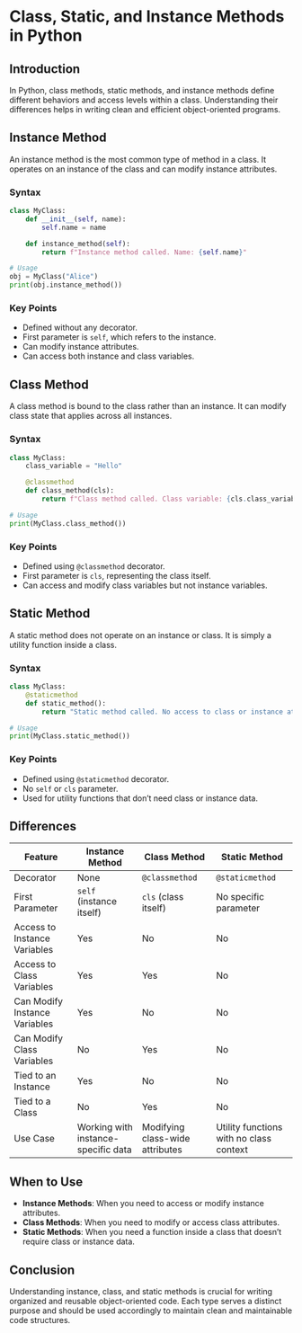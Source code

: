 # Class, Static, and Instance Methods in Python

## Introduction

In Python, class methods, static methods, and instance methods define different behaviors and access levels within a class. Understanding their differences helps in writing clean and efficient object-oriented programs.

## Instance Method

An instance method is the most common type of method in a class. It operates on an instance of the class and can modify instance attributes.

### Syntax

```python
class MyClass:
    def __init__(self, name):
        self.name = name

    def instance_method(self):
        return f"Instance method called. Name: {self.name}"

# Usage
obj = MyClass("Alice")
print(obj.instance_method())
```

### Key Points

- Defined without any decorator.
- First parameter is `self`, which refers to the instance.
- Can modify instance attributes.
- Can access both instance and class variables.

## Class Method

A class method is bound to the class rather than an instance. It can modify class state that applies across all instances.

### Syntax

```python
class MyClass:
    class_variable = "Hello"

    @classmethod
    def class_method(cls):
        return f"Class method called. Class variable: {cls.class_variable}"

# Usage
print(MyClass.class_method())
```

### Key Points

- Defined using `@classmethod` decorator.
- First parameter is `cls`, representing the class itself.
- Can access and modify class variables but not instance variables.

## Static Method

A static method does not operate on an instance or class. It is simply a utility function inside a class.

### Syntax

```python
class MyClass:
    @staticmethod
    def static_method():
        return "Static method called. No access to class or instance attributes."

# Usage
print(MyClass.static_method())
```

### Key Points

- Defined using `@staticmethod` decorator.
- No `self` or `cls` parameter.
- Used for utility functions that don’t need class or instance data.

## Differences

| Feature                       | Instance Method                     | Class Method                    | Static Method                           |
| ----------------------------- | ----------------------------------- | ------------------------------- | --------------------------------------- |
| Decorator                     | None                                | `@classmethod`                  | `@staticmethod`                         |
| First Parameter               | `self` (instance itself)            | `cls` (class itself)            | No specific parameter                   |
| Access to Instance Variables  | Yes                                 | No                              | No                                      |
| Access to Class Variables     | Yes                                 | Yes                             | No                                      |
| Can Modify Instance Variables | Yes                                 | No                              | No                                      |
| Can Modify Class Variables    | No                                  | Yes                             | No                                      |
| Tied to an Instance           | Yes                                 | No                              | No                                      |
| Tied to a Class               | No                                  | Yes                             | No                                      |
| Use Case                      | Working with instance-specific data | Modifying class-wide attributes | Utility functions with no class context |

## When to Use

- **Instance Methods**: When you need to access or modify instance attributes.
- **Class Methods**: When you need to modify or access class attributes.
- **Static Methods**: When you need a function inside a class that doesn’t require class or instance data.

## Conclusion

Understanding instance, class, and static methods is crucial for writing organized and reusable object-oriented code. Each type serves a distinct purpose and should be used accordingly to maintain clean and maintainable code structures.
